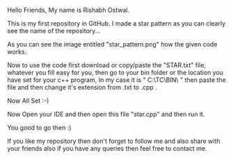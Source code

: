 Hello Friends, My name is Rishabh Ostwal.

This is my first repository in GitHub. I made a star pattern as you can clearly see the name of the repository...

As you can see the image entitled "star_pattern.png" how the given code works.

Now to use the code first download or copy/paste the "STAR.txt" file, whatever you fill easy for you, then go to your bin folder or the location you have set for your c++ program,
In my case it is " C:\TC\BIN\ " then paste the file and then change it's extension from .txt to .cpp .

Now All Set :-)

Now Open your IDE and then open this file "star.cpp" and then run it.

You good to go then :)

If you like my repository then don't forget to follow me and also share with your friends also if you have any queries then feel free to contact me.
